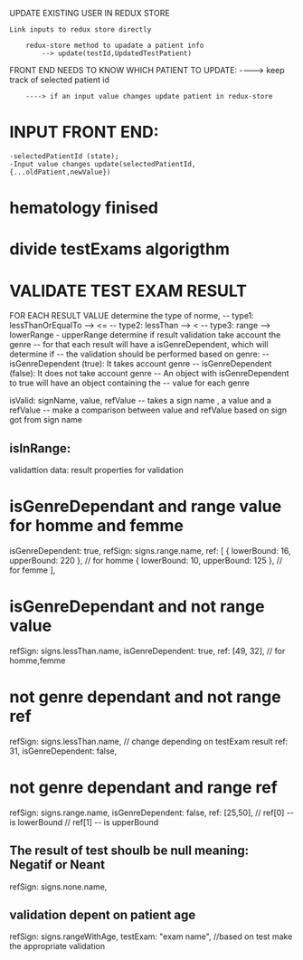 UPDATE EXISTING USER IN REDUX STORE

    Link inputs to redux store directly

        redux-store method to upadate a patient info
            --> update(testId,UpdatedTestPatient)

FRONT END NEEDS TO KNOW WHICH PATIENT TO UPDATE:
----> keep track of selected patient id

        ----> if an input value changes update patient in redux-store

# INPUT FRONT END:

    -selectedPatientId (state);
    -Input value changes update(selectedPatientId,{...oldPatient,newValue})

# hematology finised

# divide testExams algorigthm

# VALIDATE TEST EXAM RESULT

FOR EACH RESULT VALUE
determine the type of norme,
-- type1: lessThanOrEqualTo --> <=
-- type2: lessThan --> <
-- type3: range --> lowerRange - upperRange
determine if result validation take account the genre
-- for that each result will have a isGenreDependent, which will determine if
-- the validation should be performed based on genre:
-- isGenreDependent (true): It takes account genre
-- isGenreDependent (false): It does not take account genre
-- An object with isGenreDependent to true will have an object containing the
-- value for each genre

isValid: signName, value, refValue
-- takes a sign name , a value and a refValue
-- make a comparison between value and refValue based on sign got from sign name

## isInRange:

validattion data: result properties for validation

# isGenreDependant and range value for homme and femme

isGenreDependent: true,
refSign: signs.range.name,
ref: [
{ lowerBound: 16, upperBound: 220 }, // for homme
{ lowerBound: 10, upperBound: 125 }, // for femme
],

# isGenreDependant and not range value

refSign: signs.lessThan.name,
isGenreDependent: true,
ref: [49, 32], // for homme,femme

# not genre dependant and not range ref

refSign: signs.lessThan.name, // change depending on testExam result
ref: 31,
isGenreDependent: false,

# not genre dependant and range ref

refSign: signs.range.name,
isGenreDependent: false,
ref: [25,50],
// ref[0] -- is lowerBound
// ref[1] -- is upperBound

## The result of test shoulb be null meaning: Negatif or Neant

refSign: signs.none.name,

## validation depent on patient age

refSign: signs.rangeWithAge,
testExam: "exam name", //based on test make the appropriate validation
